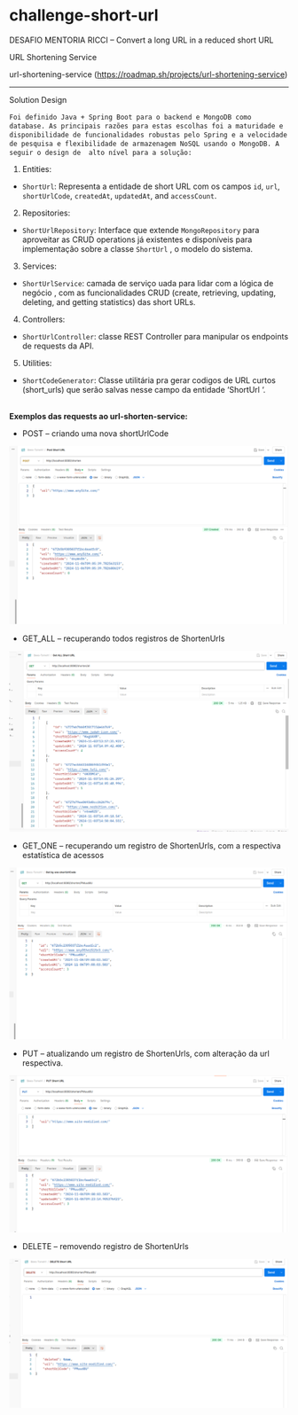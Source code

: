# challenge-short-url

DESAFIO MENTORIA RICCI – Convert a long URL in a reduced short URL


URL Shortening Service

url-shortening-service (https://roadmap.sh/projects/url-shortening-service)
______________________________________________________________________________

Solution Design

	Foi definido Java + Spring Boot para o backend e MongoDB como database. As principais razões para estas escolhas foi a maturidade e disponibilidade de funcionalidades robustas pelo Spring e a velocidade de pesquisa e flexibilidade de armazenagem NoSQL usando o MongoDB. A seguir o design de  alto nível para a solução:

1.  Entities:
   - `ShortUrl`: Representa a entidade de short URL com os campos `id`, `url`, `shortUrlCode`, `createdAt`, `updatedAt`, and `accessCount`.

2.  Repositories:
   - `ShortUrlRepository`: Interface que extende `MongoRepository` para aproveitar as CRUD operations já existentes e disponíveis para implementação sobre a classe `ShortUrl` , o modelo do sistema.

3.  Services:
   - `ShortUrlService`: camada de serviço uada para lidar com a lógica de negócio , com as funcionalidades CRUD (create, retrieving, updating, deleting, and getting statistics) das short URLs.

4. Controllers:
- `ShortUrlController`: classe REST Controller para manipular os endpoints de requests da API.

5. Utilities:
- `ShortCodeGenerator`: Classe utilitária pra gerar codigos de URL curtos (short_urls) que serão salvas nesse campo da entidade ‘ShortUrl ‘.<br><br>


**Exemplos das requests ao url-shorten-service:**

- POST – criando uma nova shortUrlCode

![Logo](imgs/img1.png)<br>

- GET_ALL – recuperando todos registros de ShortenUrls

![Logo](imgs/img2.png)<br>

- GET_ONE – recuperando um registro de ShortenUrls, com a respectiva estatística de acessos

![Logo](imgs/img3.png)<br>

- PUT – atualizando um registro de ShortenUrls, com alteração da url respectiva.

![Logo](imgs/img4.png)<br>

- DELETE – removendo registro de ShortenUrls

![Logo](imgs/img5.png)<br>





